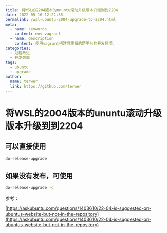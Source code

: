 ```yaml
---
title: 将WSL的2204版本的ununtu滚动升级版本升级到到2204
date: 2022-05-16 12:22:35
permalink: /wsl-ubuntu-2004-upgrade-to-2204.html
meta:
  - name: keywords
    content: env vagrant
  - name: description
    content: 使用vagrant搭建可移植的跨平台的开发环境。
categories:
  - 过程改进
  - 开发效率
tags:
  - ubuntu
  - upgrade
author: 
  name: terwer
  link: https://github.com/terwer
---
```

# 将WSL的2004版本的ununtu滚动升级版本升级到到2204

## 可以直接使用

```bash
do-release-upgrade
```

## 如果没有发布，可使用

```bash
do-release-upgrade -d
```

参考：

[https://askubuntu.com/questions/1403610/22-04-is-suggested-on-ubuntus-website-but-not-in-the-repository](https://askubuntu.com/questions/1403610/22-04-is-suggested-on-ubuntus-website-but-not-in-the-repository)